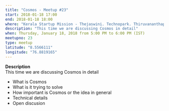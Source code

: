 ```yaml
---
title: "Cosmos - Meetup #23"
start: 2018-01-18 17:00
end: 2018-01-18 18:00
where: "Kerala Startup Mission - Thejaswini. Technopark. Thiruvananthapuram."
description: "This time we are discussing Cosmos in detail"
when: Thursday, January 18, 2018 from 5:00 PM to 6:00 PM (IST)
meetupno: 23
type: meetup
latitude: "8.5566111"
longitude: "76.8819165"
---
```


**Description**  
This time we are discussing Cosmos in detail

- What is Cosmos
- What is it trying to solve
- How important is Cosmos or the idea in general
- Technical details
- Open discusion
